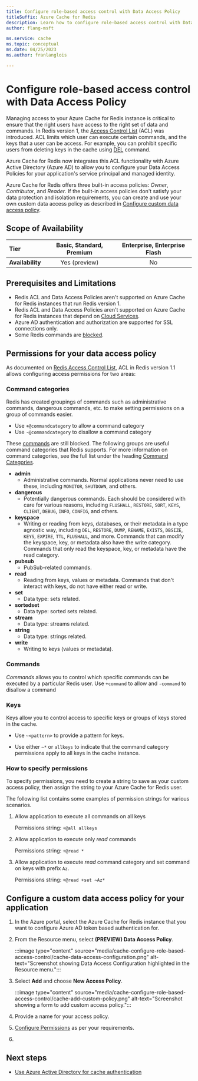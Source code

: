 ```yaml
---
title: Configure role-based access control with Data Access Policy
titleSuffix: Azure Cache for Redis
description: Learn how to configure role-based access control with Data Access Policy.
author: flang-msft

ms.service: cache
ms.topic: conceptual
ms.date: 04/25/2023
ms.author: franlanglois

---
```


# Configure role-based access control with Data Access Policy

Managing access to your Azure Cache for Redis instance is critical to ensure that the right users have access to the right set of data and commands. In Redis version 1, the [Access Control List](https://redis.io/docs/management/security/acl/) (ACL) was introduced. ACL limits which user can execute certain commands, and the keys that a user can be access. For example, you can prohibit specific users from deleting keys in the cache using [DEL](https://redis.io/commands/del/) command.

Azure Cache for Redis now integrates this ACL functionality with Azure Active Directory (Azure AD) to allow you to configure your Data Access Policies for your application's service principal and managed identity.

Azure Cache for Redis offers three built-in access policies: _Owner_, _Contributor_, and _Reader_. If the built-in access policies don't satisfy your data protection and isolation requirements, you can create and use your own custom data access policy as described in [Configure custom data access policy](#configure-a-custom-data-access-policy-for-your-application).

## Scope of Availability

| **Tier**         | Basic, Standard, Premium | Enterprise, Enterprise Flash |
|:-----------------|:------------------------:|:----------------------------:|
| **Availability** | Yes (preview)            | No                           |

## Prerequisites and Limitations

- Redis ACL and Data Access Policies aren't supported on Azure Cache for Redis instances that run Redis version 1.
- Redis ACL and Data Access Policies aren't supported on Azure Cache for Redis instances that depend on [Cloud Services](cache-faq.yml#caches-with-a-dependency-on-cloud-services--classic).
- Azure AD authentication and authorization are supported for SSL connections only.
- Some Redis commands are [blocked](cache-configure.md#redis-commands-not-supported-in-azure-cache-for-redis).

## Permissions for your data access policy

As documented on [Redis Access Control List](https://redis.io/docs/management/security/acl/), ACL in Redis version 1.1 allows configuring access permissions for two areas:

### Command categories

Redis has created groupings of commands such as administrative commands, dangerous commands, etc. to make setting permissions on a group of commands easier. 

- Use `+@commandcategory` to allow a command category
- Use `-@commandcategory` to disallow a command category

These [commands](cache-configure.md#redis-commands-not-supported-in-azure-cache-for-redis) are still blocked. The following groups are useful command categories that Redis supports. For more information on command categories, see the full list under the heading [Command Categories](https://redis.io/docs/management/security/acl/).

- **admin**
  - Administrative commands. Normal applications never need to use these, including `MONITOR`, `SHUTDOWN`, and others.
- **dangerous**
  - Potentially dangerous commands. Each should be considered with care for various reasons, including `FLUSHALL`, `RESTORE`, `SORT`, `KEYS`, `CLIENT`, `DEBUG`, `INFO`, `CONFIG`, and others.
- **keyspace**
  - Writing or reading from keys, databases, or their metadata in a type agnostic way, including `DEL`, `RESTORE`, `DUMP`, `RENAME`, `EXISTS`, `DBSIZE`, `KEYS`, `EXPIRE`, `TTL`, `FLUSHALL`, and more. Commands that can modify the keyspace, key, or metadata also have the write category. Commands that only read the keyspace, key, or metadata have the read category.
- **pubsub**
  - PubSub-related commands.
- **read**
  - Reading from keys, values or metadata. Commands that don't interact with keys, do not have either read or write.
- **set**
  - Data type: sets related.
- **sortedset**
  - Data type: sorted sets related.
- **stream**
  - Data type: streams related.
- **string**
  - Data type: strings related.
- **write**
  - Writing to keys (values or metadata).

### Commands

_Commands_ allows you to control which specific commands can be executed by a particular Redis user. Use `+command` to allow and `-command` to disallow a command

### Keys

Keys allow you to control access to specific keys or groups of keys stored in the cache.

- Use `~<pattern>` to provide a pattern for keys.

- Use either `~*` or `allkeys` to indicate that the command category permissions apply to all keys in the cache instance.

### How to specify permissions

To specify permissions, you need to create a string to save as your custom access policy, then assign the string to your Azure Cache for Redis user.

The following list contains some examples of permission strings for various scenarios.

1. Allow application to execute all commands on all keys

   Permissions string: `+@all allkeys`

1. Allow application to execute only _read_ commands

    Permissions string: `+@read *`

1. Allow application to execute _read_ command category and set command on keys with prefix `Az`.

    Permissions string: `+@read +set ~Az*`

## Configure a custom data access policy for your application

1. In the Azure portal, select the Azure Cache for Redis instance that you want to configure Azure AD token based authentication for.

1. From the Resource menu, select **(PREVIEW) Data Access Policy**.

   :::image type="content" source="media/cache-configure-role-based-access-control/cache-data-access-configuration.png" alt-text="Screenshot showing Data Access Configuration highlighted in the Resource menu.":::

1. Select **Add** and choose **New Access Policy**.

   :::image type="content" source="media/cache-configure-role-based-access-control/cache-add-custom-policy.png" alt-text="Screenshot showing a form to add custom access policy.":::

1. Provide a name for your access policy.

1. [Configure Permissions](#permissions-for-your-data-access-policy) as per your requirements.

1. 

## Next steps

- [Use Azure Active Directory for cache authentication](cache-azure-active-directory-for-authentication.md)
